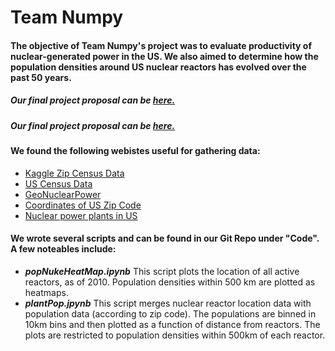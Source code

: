 # Team Numpy
#### The objective of Team Numpy's project was to evaluate productivity of nuclear-generated power in the US. We also aimed to determine how the population densities around US nuclear reactors has evolved over the past 50 years. 

##### Our final project proposal can be  <a href="https://docs.google.com/document/d/11eoavZTTPMZYcqoTUWlJLavqZMRizLxF-9CeZdN2amA/edit">here.</a>

##### Our final project proposal can be  <a href="https://docs.google.com/document/d/11eoavZTTPMZYcqoTUWlJLavqZMRizLxF-9CeZdN2amA/edit">here.</a>

#### We found the following webistes useful for gathering data:
<ul>
    <li><a href="https://www.kaggle.com/census/us-population-by-zip-code">Kaggle Zip Census Data</a></li>
    <li><a href="https://www.census.gov/data/tables/time-series/demo/popest/2010s-total-cities-and-towns.html">US Census Data</a></li>
     <li><a href="https://www.kaggle.com/marchman/geo-nuclear-data">GeoNuclearPower</a></li>
     <li><a href="https://public.opendatasoft.com/explore/dataset/us-zip-code-latitude-and-longitude/table/">Coordinates of US Zip Code</a></li>
     <li><a href="https://en.wikipedia.org/wiki/Nuclear_power_in_the_United_States">Nuclear power plants in US</a></li>
</ul>


#### We wrote several scripts and can be found in our Git Repo under "Code". A few noteables include:
<ul> 
<li> <b><em>popNukeHeatMap.ipynb</em></b> This script plots the location of all active reactors, as of 2010. Population densities within 500 km are plotted as heatmaps. </li>
<li> <b><em>plantPop.jpynb</em></b> This script merges nuclear reactor location data with population data (according to zip code). The populations are binned in 10km bins and then plotted as a function of distance from reactors. The plots are restricted to population densities within 500km of each reactor. </li>







